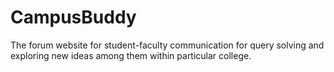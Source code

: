 # CampusBuddy
The forum website for student-faculty communication for query solving and exploring new ideas among them within particular college.
